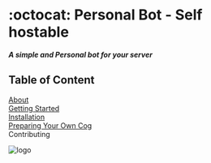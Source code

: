 <h1>:octocat: Personal Bot - Self hostable</h1>
<strong><i>A simple and Personal bot for your server</i></strong>

## Table of Content
<a href="#about">About</a><br>
<a href="#gettingstarted">Getting Started</a><br>
<a href="#installation">Installation</a><br>
<a href="#owncog">Preparing Your Own Cog</a><br>
<a hred="#contribyting">Contributing</a><br>

<img src="https://i.ibb.co/d4xzthX/Pics-Art-09-26-03-44-18.jpg" alt="logo"><br>

